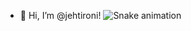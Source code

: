 - 👋 Hi, I’m @jehtironi!
 ![Snake animation](https://github.com/jehtironi/jehtironi/blob/output/github-contribution-grid-snake.svg)

